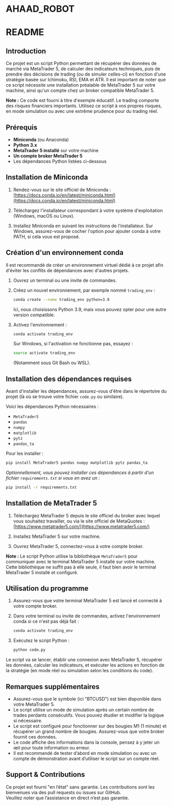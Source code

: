 # AHAAD_ROBOT

# README

## Introduction

Ce projet est un script Python permettant de récupérer des données de marché via MetaTrader 5, de calculer des indicateurs techniques, puis de prendre des décisions de trading (ou de simuler celles-ci) en fonction d'une stratégie basée sur Ichimoku, RSI, EMA et ATR. Il est important de noter que ce script nécessite une installation préalable de MetaTrader 5 sur votre machine, ainsi qu'un compte chez un broker compatible MetaTrader 5.

**Note :** Ce code est fourni à titre d'exemple éducatif. Le trading comporte des risques financiers importants. Utilisez ce script à vos propres risques, en mode simulation ou avec une extrême prudence pour du trading réel.

## Prérequis

- **Miniconda** (ou Anaconda)
- **Python 3.x**
- **MetaTrader 5 installé** sur votre machine
- **Un compte broker MetaTrader 5**
- Les dépendances Python listées ci-dessous

## Installation de Miniconda

1. Rendez-vous sur le site officiel de Miniconda :  
   [https://docs.conda.io/en/latest/miniconda.html](https://docs.conda.io/en/latest/miniconda.html)

2. Téléchargez l'installateur correspondant à votre système d'exploitation (Windows, macOS ou Linux).

3. Installez Miniconda en suivant les instructions de l'installateur. Sur Windows, assurez-vous de cocher l'option pour ajouter conda à votre PATH, si cela vous est proposé.

## Création d'un environnement conda

Il est recommandé de créer un environnement virtuel dédié à ce projet afin d'éviter les conflits de dépendances avec d'autres projets.

1. Ouvrez un terminal ou une invite de commandes.
2. Créez un nouvel environnement, par exemple nommé `trading_env` :

   ```bash
   conda create --name trading_env python=3.9
   ```

   Ici, nous choisissons Python 3.9, mais vous pouvez opter pour une autre version compatible.

3. Activez l'environnement :

   ```bash
   conda activate trading_env
   ```

   Sur Windows, si l'activation ne fonctionne pas, essayez :
   
   ```bash
   source activate trading_env
   ```
   
   (Notamment sous Git Bash ou WSL).

## Installation des dépendances requises

Avant d'installer les dépendances, assurez-vous d'être dans le répertoire du projet (là où se trouve votre fichier `code.py` ou similaire).

Voici les dépendances Python nécessaires :

- `MetaTrader5`
- `pandas`
- `numpy`
- `matplotlib`
- `pytz`
- `pandas_ta`

Pour les installer :

```bash
pip install MetaTrader5 pandas numpy matplotlib pytz pandas_ta
```

*Optionnellement, vous pouvez installer ces dépendances à partir d’un fichier `requirements.txt` si vous en avez un :*

```bash
pip install -r requirements.txt
```

## Installation de MetaTrader 5

1. Téléchargez MetaTrader 5 depuis le site officiel du broker avec lequel vous souhaitez travailler, ou via le site officiel de MetaQuotes :
   [https://www.metatrader5.com/](https://www.metatrader5.com/)

2. Installez MetaTrader 5 sur votre machine.

3. Ouvrez MetaTrader 5, connectez-vous à votre compte broker.

**Note :** Le script Python utilise la bibliothèque `MetaTrader5` pour communiquer avec le terminal MetaTrader 5 installé sur votre machine. Cette bibliothèque ne suffit pas à elle seule, il faut bien avoir le terminal MetaTrader 5 installé et configuré.

## Utilisation du programme

1. Assurez-vous que votre terminal MetaTrader 5 est lancé et connecté à votre compte broker.

2. Dans votre terminal ou invite de commandes, activez l'environnement conda si ce n'est pas déjà fait :

   ```bash
   conda activate trading_env
   ```

3. Exécutez le script Python :

   ```bash
   python code.py
   ```

Le script va se lancer, établir une connexion avec MetaTrader 5, récupérer les données, calculer les indicateurs, et exécuter les actions en fonction de la stratégie (en mode réel ou simulation selon les conditions du code).

## Remarques supplémentaires

- Assurez-vous que le symbole (ici "BTCUSD") est bien disponible dans votre MetaTrader 5.
- Le script utilise un mode de simulation après un certain nombre de trades perdants consécutifs. Vous pouvez étudier et modifier la logique si nécessaire.
- Le script est configuré pour fonctionner sur des bougies M1 (1 minute) et récupérer un grand nombre de bougies. Assurez-vous que votre broker fournit ces données.
- Le code affiche des informations dans la console, pensez à y jeter un œil pour toute information ou erreur.
- Il est recommandé de tester d’abord en mode simulation ou avec un compte de démonstration avant d’utiliser le script sur un compte réel.

## Support & Contributions

Ce projet est fourni "en l’état" sans garantie. Les contributions sont les bienvenues via des pull requests ou issues sur GitHub.  
Veuillez noter que l’assistance en direct n’est pas garantie.
